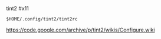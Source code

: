 tint2
#x11

`$HOME/.config/tint2/tint2rc`

https://code.google.com/archive/p/tint2/wikis/Configure.wiki
